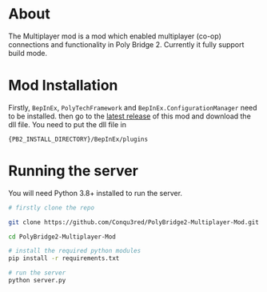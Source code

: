 # About
The Multiplayer mod is a mod which enabled multiplayer (co-op) connections and functionality in Poly Bridge 2. Currently it fully support build mode.

# Mod Installation
Firstly, `BepInEx`, `PolyTechFramework` and `BepInEx.ConfigurationManager` need to be installed. then go to the [latest release](/releases/latest) of this mod and download the dll file.
You need to put the dll file in
```
{PB2_INSTALL_DIRECTORY}/BepInEx/plugins
```

# Running the server
You will need Python 3.8+ installed to run the server.

```sh
# firstly clone the repo

git clone https://github.com/Conqu3red/PolyBridge2-Multiplayer-Mod.git

cd PolyBridge2-Multiplayer-Mod

# install the required python modules
pip install -r requirements.txt

# run the server
python server.py
```

